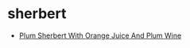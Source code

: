 # sherbert

 * [Plum Sherbert With Orange Juice And Plum Wine](../../index/p/plum-sherbert-with-orange-juice-and-plum-wine-103299.json)
